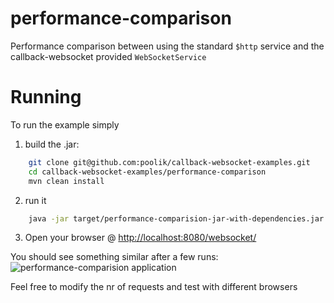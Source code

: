 performance-comparison
===========================

Performance comparison between using the standard ```$http``` service and the callback-websocket provided
```WebSocketService```

# Running
To run the example simply

1. build the .jar:
```bash
    git clone git@github.com:poolik/callback-websocket-examples.git
    cd callback-websocket-examples/performance-comparison
    mvn clean install
```

2. run it
```bash
    java -jar target/performance-comparision-jar-with-dependencies.jar
```

3. Open your browser @ [http://localhost:8080/websocket/](http://localhost:8080/websocket/)

You should see something similar after a few runs:
![performance-comparision application](http://f.cl.ly/items/1d0q1m3L1S0m0K3m2a2r/Screen%20Shot%202014-05-02%20at%2014.10.36.png)

Feel free to modify the nr of requests and test with different browsers

